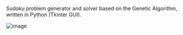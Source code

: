 Sudoku problem generator and solver based on the Genetic Algorithm, written in Python (Tkinter GUI).

![image](https://github.com/user-attachments/assets/7d5d79c0-5a46-48d6-a08d-33e5e99e059c)

